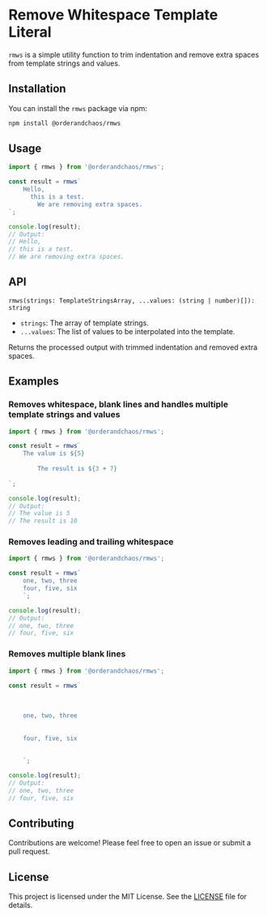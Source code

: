# Remove Whitespace Template Literal

`rmws` is a simple utility function to trim indentation and remove extra spaces from template strings and values.

## Installation

You can install the `rmws` package via npm:

```bash
npm install @orderandchaos/rmws
```

## Usage

```javascript
import { rmws } from '@orderandchaos/rmws';

const result = rmws`
    Hello,   
      this is a test.   
        We are removing extra spaces.   
`;

console.log(result);
// Output:
// Hello,
// this is a test.
// We are removing extra spaces.
```

## API

`rmws(strings: TemplateStringsArray, ...values: (string | number)[]): string`

- `strings`: The array of template strings.
- `...values`: The list of values to be interpolated into the template.

Returns the processed output with trimmed indentation and removed extra spaces.

## Examples

### Removes whitespace, blank lines and handles multiple template strings and values

```javascript
import { rmws } from '@orderandchaos/rmws';

const result = rmws`
    The value is ${5}
    
        The result is ${3 + 7}
        
`;

console.log(result);
// Output:
// The value is 5
// The result is 10
```

### Removes leading and trailing whitespace

```javascript
import { rmws } from '@orderandchaos/rmws';

const result = rmws`    
    one, two, three    
    four, five, six    
    `;

console.log(result);
// Output:
// one, two, three
// four, five, six
```

### Removes multiple blank lines

```javascript
import { rmws } from '@orderandchaos/rmws';

const result = rmws`    
    
    
    
    one, two, three    
    
    
    four, five, six    
    
    
    `;

console.log(result);
// Output:
// one, two, three
// four, five, six
```

## Contributing

Contributions are welcome! Please feel free to open an issue or submit a pull request.

## License

This project is licensed under the MIT License. See the [LICENSE](LICENSE) file for details.

